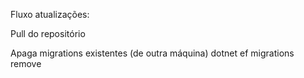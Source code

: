 Fluxo atualizações:

Pull do repositório

Apaga migrations existentes (de outra máquina)
dotnet ef migrations remove
